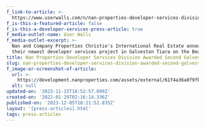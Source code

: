 ```yaml
---
f_link-to-article: >-
  https://www.userwalls.com/n/nan-properties-developer-services-division-awarded-galveston-project-2425667/
f_is-this-a-featured-article: false
f_is-this-a-developer-services-press-article: true
f_media-outlet-name: User Walls
f_media-outlet-excerpt: >-
  Nan and Company Properties Christie's International Real Estate announces
  their newest developer services project in Galveston Tiara on the Beach.
title: Nan Properties Developer Services Division Awarded Second Galveston Project
slug: nan-properties-developer-services-division-awarded-second-galveston-project-3
f_image-or-screenshot-of-article:
  url: >-
    https://development.nanproperties.com/assets/external/61f4a36a8f9fb0dba4de8404_screen20shot202022-01-2120at2010.19.34%20AM.png
  alt: null
updated-on: '2023-11-15T16:52:57.099Z'
created-on: '2022-01-29T02:16:14.336Z'
published-on: '2023-12-05T18:21:52.835Z'
layout: '[press-articles].html'
tags: press-articles
---
```



